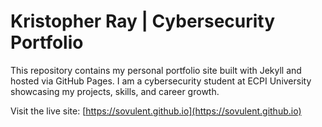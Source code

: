 # Kristopher Ray | Cybersecurity Portfolio

This repository contains my personal portfolio site built with Jekyll and hosted via GitHub Pages. I am a cybersecurity student at ECPI University showcasing my projects, skills, and career growth.

Visit the live site: [https://sovulent.github.io](https://sovulent.github.io)
